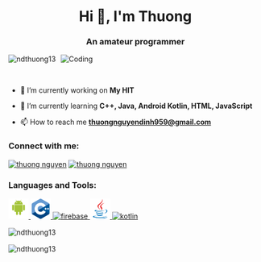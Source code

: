 
<h1 align="center">Hi 👋, I'm Thuong</h1>
<h3 align="center">An amateur programmer</h3>
<img align="right" alt="Coding" width="400" src="https://media1.tenor.com/m/tufI2qLPiLEAAAAC/cat-keyboard.gif">
<p align="left"> <img src="https://komarev.com/ghpvc/?username=baronous&label=Profile%20views&color=0e75b6&style=flat" alt="ndthuong13" /> </p>
<p align="left"> <a href="https://twitter.com/" target="blank"><img src="https://img.shields.io/twitter/follow/?logo=twitter&style=for-the-badge" alt="" /></a> </p>

- 🔭 I’m currently working on **My HIT**

- 🌱 I’m currently learning **C++, Java, Android Kotlin, HTML, JavaScript**

- 📫 How to reach me **thuongnguyendinh959@gmail.com**

<h3 align="left">Connect with me:</h3>
<p align="left">
<a href="https://fb.com/thuong nguyen" target="blank"><img align="center" src="https://raw.githubusercontent.com/rahuldkjain/github-profile-readme-generator/master/src/images/icons/Social/facebook.svg" alt="thuong nguyen" height="30" width="40" /></a>
<a href="https://x.com/Miaew_MeoT" target="blank"><img align="center" src="https://raw.githubusercontent.com/rahuldkjain/github-profile-readme-generator/master/src/images/icons/Social/twitter.svg" alt="thuong nguyen" height="30" width="40" /></a>
</p>



<h3 align="left">Languages and Tools:</h3>
<p align="left"> <a href="https://developer.android.com" target="_blank" rel="noreferrer"> <img src="https://raw.githubusercontent.com/devicons/devicon/master/icons/android/android-original-wordmark.svg" alt="android" width="40" height="40"/> </a> <a href="https://www.w3schools.com/cpp/" target="_blank" rel="noreferrer"> <img src="https://raw.githubusercontent.com/devicons/devicon/master/icons/cplusplus/cplusplus-original.svg" alt="cplusplus" width="40" height="40"/> </a> <a href="https://firebase.google.com/" target="_blank" rel="noreferrer"> <img src="https://www.vectorlogo.zone/logos/firebase/firebase-icon.svg" alt="firebase" width="40" height="40"/> </a> <a href="https://www.java.com" target="_blank" rel="noreferrer"> <img src="https://raw.githubusercontent.com/devicons/devicon/master/icons/java/java-original.svg" alt="java" width="40" height="40"/> </a> <a href="https://kotlinlang.org" target="_blank" rel="noreferrer"> <img src="https://www.vectorlogo.zone/logos/kotlinlang/kotlinlang-icon.svg" alt="kotlin" width="40" height="40"/> </a> </p>

<p><img align="center" src="https://github-readme-stats.vercel.app/api/top-langs?username=ndthuong13&show_icons=true&locale=en&layout=compact" alt="ndthuong13" /></p>

<p><img align="center" src="https://github-readme-streak-stats.herokuapp.com/?user=ndthuong13&" alt="ndthuong13" /></p>
